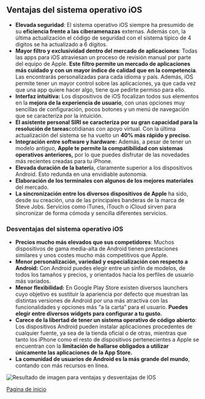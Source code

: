 ## Ventajas del sistema operativo iOS

-   **Elevada seguridad**: El sistema operativo iOS siempre ha presumido de su  **eficiencia frente a las ciberamenazas**  externas. Además con, la última actualización el código de seguridad con el sistema típico de 4 dígitos se ha actualizado a 6 dígitos.
-   **Mayor filtro y exclusividad dentro del mercado de aplicaciones**: Todas las apps para iOS atraviesan un proceso de revisión manual por parte del equipo de Apple.  **Este filtro permite un mercado de aplicaciones más cuidado y con un mayor índice de calidad que en la competencia**. Las encontrarás personalizadas para cada idioma y país. Además, iOS permite tener un mayor control sobre las aplicaciones, ya que cada vez que una app quiere hacer algo, tiene que pedirte permiso para ello.
-   **Interfaz intuitiva:**  Los dispositivos de iOS focalizan todos sus elementos en la  **mejora de la experiencia de usuario**, con unas opciones muy sencillas de configuración, pocos botones y un menú de navegación que se caracteriza por la intuición.
-   **El asistente personal SIRI se caracteriza por su gran capacidad para la resolución de tareas**cotidianas con apoyo virtual. Con la última actualización del sistema se ha vuelto un  **40% más rápido y preciso.**
-   **Integración entre software y hardware:**  Además, a pesar de tener un modelo antiguo,  **Apple te permite la compatibilidad con sistemas operativos anteriores,**  por lo que puedes disfrutar de las novedades más recientes creadas para tu iPhone.
-   **Elevada duración de la baterí**a, claramente superior a los dispositivos Android. Esto redunda en una envidiable autonomía.
-   **Elaboración de los terminales con algunos de los mejores materiales**  del mercado.
-   **La sincronización entre los diversos dispositivos de Apple**  ha sido, desde su creación, una de las principales banderas de la marca de Steve Jobs. Servicios como iTunes, iTouch o iCloud sirven para sincronizar de forma cómoda y sencilla diferentes servicios.

### Desventajas del sistema operativo iOS

-   **Precios mucho más elevados que sus competidores**: Muchos dispositivos de gama media-alta de Android tienen prestaciones similares y unos costes mucho más competitivos que Apple.
-   **Menor personalización, variedad y especialización con respecto a Android:**  Con Android puedes elegir entre un sinfín de modelos, de todos los tamaños y precios, y orientados hacia los perfiles de usuario más variados.
-   **Menor flexibilidad:**  En Google Play Store existen diversos launchers cuyo objetivo es sustituir la apariencia por defecto que muestran las distintas versiones de Android por una más atractiva con las funcionalidades y opciones más “a la carta” para el usuario.  **Puedes elegir entre diversos widgets para configurar a tu gusto.**
-   **Carece de la libertad de tener un sistema operativo de código abierto**: Los dispositivos Android pueden instalar aplicaciones procedentes de cualquier fuente, ya sea de la tienda oficial o de otras, mientras que tanto los iPhone como el resto de dispositivos pertenecientes a Apple se encuentran con la  **limitación de hallarse obligados a utilizar únicamente las aplicaciones de la App Store.**
-   **La comunidad de usuarios de Android es la más grande del mundo**, contando con más recursos en línea.

![Resultado de imagen para ventajas y desventajas de IOS](https://camo.githubusercontent.com/2fa31701abe46908f449fdac021901c795cedbb3/68747470733a2f2f706172656e74657369732e636f6d2f696d61676573506f7374732f61727469636c65732d32363039305f7265637572736f5f6a70672e6a7067)


[Pagina de inicio](https://alain2701.github.io/Proyecto-Integrador/)
